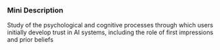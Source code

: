 ### Mini Description

Study of the psychological and cognitive processes through which users initially develop trust in AI systems, including the role of first impressions and prior beliefs

